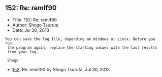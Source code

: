 ## 152: Re: remlf90

- Title: 152: Re: remlf90
- Author: Shogo Tsuruta
- Date: Jul 30, 2013

```
You can save the log file, depending on Windows or Linux. Before you run 
 the program again, replace the starting values with the last results 
 from your log.

 Shogo
```

- [152](0152.md): Re: remlf90 by Shogo Tsuruta, Jul 30, 2013
